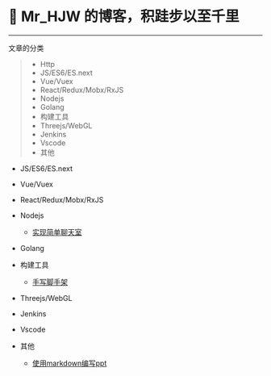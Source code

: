 # 🌳 Mr_HJW 的博客，积跬步以至千里

------

文章的分类

> * Http
> * JS/ES6/ES.next
> * Vue/Vuex
> * React/Redux/Mobx/RxJS
> * Nodejs
> * Golang
> * 构建工具
> * Threejs/WebGL
> * Jenkins
> * Vscode
> * 其他

* JS/ES6/ES.next

* Vue/Vuex

* React/Redux/Mobx/RxJS

* Nodejs

    * [实现简单聊天室](https://github.com/mr-hjw/blog/tree/master/code/nodejs/chat)

* Golang

* 构建工具
    * [手写脚手架](https://juejin.im/post/5d37d982e51d45108c59a635)

* Threejs/WebGL

* Jenkins

* Vscode

* 其他

    * [使用markdown编写ppt](https://yhatt.github.io/marp/)